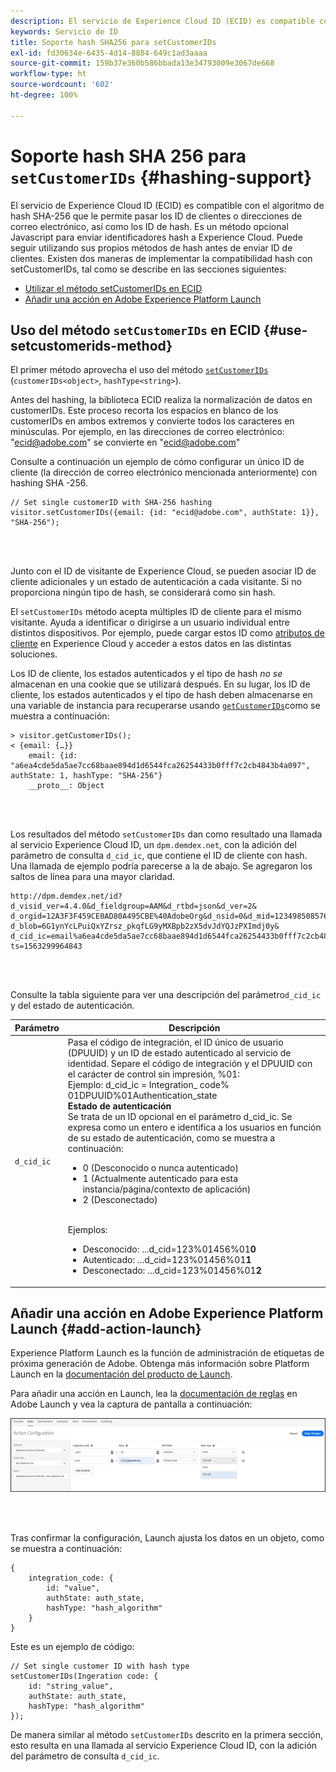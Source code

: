 ```yaml
---
description: El servicio de Experience Cloud ID (ECID) es compatible con el algoritmo de hash SHA-256 que le permite pasar los ID de clientes o direcciones de correo electrónico, así como los ID de hash. Es un método opcional Javascript para enviar identificadores hash a Experience Cloud. Puede seguir utilizando sus propios métodos de hash antes de enviar ID de clientes.
keywords: Servicio de ID
title: Soporte hash SHA256 para setCustomerIDs
exl-id: fd30634e-6435-4d14-8804-649c1ad3aaaa
source-git-commit: 159b37e360b586bbada13e34793009e3067de668
workflow-type: ht
source-wordcount: '602'
ht-degree: 100%

---
```


# Soporte hash SHA 256 para `setCustomerIDs` {#hashing-support}

El servicio de Experience Cloud ID (ECID) es compatible con el algoritmo de hash SHA-256 que le permite pasar los ID de clientes o direcciones de correo electrónico, así como los ID de hash. Es un método opcional Javascript para enviar identificadores hash a Experience Cloud. Puede seguir utilizando sus propios métodos de hash antes de enviar ID de clientes.
Existen dos maneras de implementar la compatibilidad hash con setCustomerIDs, tal como se describe en las secciones siguientes:

* [Utilizar el método setCustomerIDs en ECID](/help/reference/hashing-support.md#use-setcustomerids-method)
* [Añadir una acción en Adobe Experience Platform Launch](/help/reference/hashing-support.md#add-action-launch)

## Uso del método `setCustomerIDs` en ECID {#use-setcustomerids-method}

El primer método aprovecha el uso del método [`setCustomerIDs`](/help/library/get-set/setcustomerids.md) (`customerIDs<object>`, `hashType<string>`).

Antes del hashing, la biblioteca ECID realiza la normalización de datos en customerIDs. Este proceso recorta los espacios en blanco de los customerIDs en ambos extremos y convierte todos los caracteres en minúsculas. Por ejemplo, en las direcciones de correo electrónico: &quot;ecid@adobe.com&quot; se convierte en &quot;ecid@adobe.com&quot;

Consulte a continuación un ejemplo de cómo configurar un único ID de cliente (la dirección de correo electrónico mencionada anteriormente) con hashing SHA -256.

```
// Set single customerID with SHA-256 hashing
visitor.setCustomerIDs({email: {id: "ecid@adobe.com", authState: 1}}, "SHA-256");
```

<br> 

Junto con el ID de visitante de Experience Cloud, se pueden asociar ID de cliente adicionales y un estado de autenticación a cada visitante. Si no proporciona ningún tipo de hash, se considerará como sin hash.

El `setCustomerIDs` método acepta múltiples ID de cliente para el mismo visitante. Ayuda a identificar o dirigirse a un usuario individual entre distintos dispositivos. Por ejemplo, puede cargar estos ID como [atributos de cliente](https://experienceleague.adobe.com/docs/core-services/interface/customer-attributes/attributes.html?lang=es) en Experience Cloud y acceder a estos datos en las distintas soluciones.

Los ID de cliente, los estados autenticados y el tipo de hash *no se* almacenan en una cookie que se utilizará después. En su lugar, los ID de cliente, los estados autenticados y el tipo de hash deben almacenarse en una variable de instancia para recuperarse usando [`getCustomerIDs`](/help/library/get-set/getcustomerids.md)como se muestra a continuación:

```
> visitor.getCustomerIDs();
< {email: {…}}
    email: {id: "a6ea4cde5da5ae7cc68baae894d1d6544fca26254433b0fff7c2cb4843b4a097", authState: 1, hashType: "SHA-256"}
    __proto__: Object
```

<br> 

Los resultados del método `setCustomerIDs` dan como resultado una llamada al servicio Experience Cloud ID, un `dpm.demdex.net`, con la adición del parámetro de consulta `d_cid_ic`, que contiene el ID de cliente con hash. Una llamada de ejemplo podría parecerse a la de abajo. Se agregaron los saltos de línea para una mayor claridad.

```
http://dpm.demdex.net/id?d_visid_ver=4.4.0&d_fieldgroup=AAM&d_rtbd=json&d_ver=2&
d_orgid=12A3F3F459CE0AD80A495CBE%40AdobeOrg&d_nsid=0&d_mid=12349850857640731290890207735189050123&
d_blob=6G1ynYcLPuiQxYZrsz_pkqfLG9yMXBpb2zX5dvJdYQJzPXImdj0y&
d_cid_ic=email%a6ea4cde5da5ae7cc68baae894d1d6544fca26254433b0fff7c2cb4843b4a097%011&
ts=1563299964843
```

<br> 

Consulte la tabla siguiente para ver una descripción del parámetro`d_cid_ic` y del estado de autenticación.

| Parámetro | Descripción |
|------------|----------|
| `d_cid_ic` | Pasa el código de integración, el ID único de usuario (DPUUID) y un ID de estado autenticado al servicio de identidad. Separe el código de integración y el DPUUID con el carácter de control sin impresión, %01</code>: <br> Ejemplo: d_cid_ic = Integration_ code% 01DPUUID%01Authentication_state</code> <br> <b>Estado de autenticación</b> <br> Se trata de un ID opcional en el parámetro d_cid_ic. Se expresa como un entero e identifica a los usuarios en función de su estado de autenticación, como se muestra a continuación: <br> <ul><li>0 (Desconocido o nunca autenticado)</li><li>1 (Actualmente autenticado para esta instancia/página/contexto de aplicación)</li><li>2 (Desconectado)</li></ul> <br> Ejemplos: <br> <ul><li>Desconocido: ...d_cid=123%01456%01<b>0</b></li><li>Autenticado: ...d_cid=123%01456%01<b>1</b></li><li>Desconectado: ...d_cid=123%01456%01<b>2</b></li></ul> |

## Añadir una acción en Adobe Experience Platform Launch {#add-action-launch}

Experience Platform Launch es la función de administración de etiquetas de próxima generación de Adobe. Obtenga más información sobre Platform Launch en la [documentación del producto de Launch](https://experienceleague.adobe.com/docs/experience-platform/tags/home.html?lang=es).

Para añadir una acción en Launch, lea la [documentación de reglas](https://experienceleague.adobe.com/docs/experience-platform/tags/ui/rules.html?lang=es) en Adobe Launch y vea la captura de pantalla a continuación:

![](/help/reference/assets/hashing-support.png)

<br> 

Tras confirmar la configuración, Launch ajusta los datos en un objeto, como se muestra a continuación:

```
{
    integration_code: {
        id: "value",
        authState: auth_state,
        hashType: "hash_algorithm"
    }
}
```

Este es un ejemplo de código:

```
// Set single customer ID with hash type
setCustomerIDs(Ingeration code: {
    id: "string_value",
    authState: auth_state,
    hashType: "hash_algorithm"
});
```

De manera similar al método `setCustomerIDs` descrito en la primera sección, esto resulta en una llamada al servicio Experience Cloud ID, con la adición del parámetro de consulta `d_cid_ic`.

